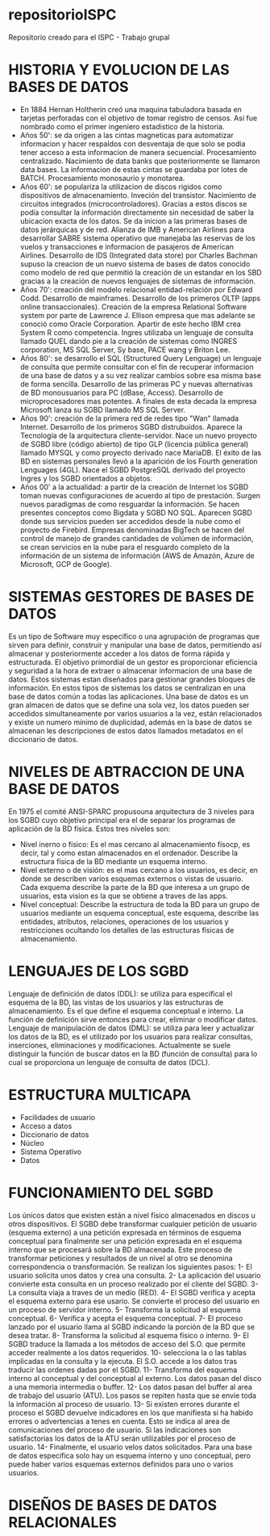 # repositorioISPC
Repositorio creado para el ISPC - Trabajo grupal
# HISTORIA Y EVOLUCION DE LAS BASES DE DATOS #
* En 1884 Hernan Holtherin creó una maquina tabuladora basada en tarjetas perforadas con el objetivo de tomar registro de censos. Así fue nombrado como el primer ingeniero estadistico de la historia.
* Años 50': se da origen a las cintas magneticas para automatizar informacion y hacer respaldos con desventaja de que solo se podia tener acceso a esta informacion de manera secuencial. Procesamiento centralizado. Nacimiento de data banks que posteriormente se llamaron data bases. La informacion de estas cintas se guardaba por lotes de BATCH. Procesamiento monosaurio y monotarea.
* Años 60': se populariza la utilizacion de discos rigidos como dispositivos de almacenamiento. Inveción del transistor. Nacimiento de circuitos integrados (microcontroladores). Gracias a estos discos se podía consultar la información directamente sin necesidad de saber la ubicacion exacta de los datos. Se da inicion a las primeras bases de datos jerárquicas y de red. Alianza de IMB y American Airlines para desarrollar SABRE sistema operativo que manejaba las reservas de los vuelos y transacciones e informacion de pasajeros de American Airlines. Desarrollo de IDS (Integrated data store) por Charles Bachman supuso la creacion de un nuevo sistema de bases de datos conocido como modelo de red que permitió la creación de un estandar en los SBD gracias a la creación de nuevos lenguajes de sistemas de información.
* Años 70': creación del modelo relacional entidad-relación por Edward Codd. Desarrollo de mainframes. Desarrollo de los primeros OLTP (apps online transaccionales). Creación de la empresa Relational Software system por parte de Lawrence J. Ellison empresa que mas adelante se conoció como Oracle Corporation. Apartir de este hecho IBM crea System R como competencia. Ingres utilizaba un lenguaje de consulta llamado QUEL dando pie a la creación de sistemas como INGRES corporation, MS SQL Server, Sy base, PACE wang y Briton Lee.
* Años 80': se desarrollo el SQL (Structured Query Lenguage) un lenguaje de consulta que permite consultar con el fin de recuperar informacion de una base de datos y a su vez realizar cambios sobre esa misma base de forma sencilla. Desarrollo de las primeras PC y nuevas alternativas de BD monousuarios para PC (dBase, Access). Desarrollo de microprocesadores mas potentes. A finales de esta decada la empresa Microsoft lanza su SGBD llamado MS SQL Server.
* Años 90': creación de la primera red de redes tipo "Wan" llamada Internet. Desarrollo de los primeros SGBD distrubuidos. Aparece la Tecnología de la arquitectura cliente-servidor. Nace un nuevo proyecto de SGBD libre (código abierto) de tipo GLP (licencia pública general) llamado MYSQL y como proyecto derivado nace MariaDB. El éxito de las BD en sistemas personales llevó a la aparición de los Fourth generation Lenguages (4GL). Nace el SGBD PostgreSQL derivado del proyecto Ingres y los SGBD orientados a objetos.
* Años 00' a la actualidad: a partir de la creación de Internet los SGBD toman nuevas configuraciones de acuerdo al tipo de prestación. Surgen nuevos paradigmas de como resguardar la información. Se hacen presentes conceptos como Bigdata y SGBD NO SQL. Aparecen SGBD donde sus servicios pueden ser accedidos desde la nube como el proyecto de Firebird. Empresas denominadas BigTech se hacen del control de manejo de grandes cantidades de volúmen de información, se crean servicios en la nube para el resguardo completo de la información de un sistema de información (AWS de Amazón, Azure de Microsoft, GCP de Google). 
# SISTEMAS GESTORES DE BASES DE DATOS #
Es un tipo de Software muy específico o una agrupación de programas que sirven para definir, construir y manipular una base de datos, permitiendo así almacenar y posteriormente acceder a los datos de forma rápida y estructurada. 
El objetivo primordial de un gestor es proporcionar eficiencia y seguridad a la hora de extraer o almacenar informacion de una base de datos. Estos sistemas estan diseñados para gestionar grandes bloques de información. En estos tipos de sistemas los datos se centralizan en una base de datos común a todas las aplicaciones.
Una base de datos es un gran almacen de datos que se define una sola vez, los datos pueden ser accedidos simultaneamente por varios usuarios a la vez, están relacionados y existe un numero mínimo de duplicidad, además en la base de datos se almacenan les descripciones de estos datos llamados metadatos en el diccionario de datos.
# NIVELES DE ABTRACCION DE UNA BASE DE DATOS #
En 1975 el comité ANSI-SPARC propusouna arquitectura de 3 niveles para los SGBD cuyo objetivo principal era el de separar los programas de aplicación de la BD física. Estos tres niveles son:
* Nivel inerno o físico: Es el mas cercano al almacenamiento físocp, es decir, tal y como estan almacenados en el ordenador. Describe la estructura física de la BD mediante un esquema interno.
* Nivel externo o de visión: es el mas cercano a los usuarios, es decir, en donde se describen varios esquemas externos o vistas de usuario. Cada exquema describe la parte de la BD que interesa a un grupo de usuarios, esta vision es la que se obtiene a traves de las apps.
* Nivel conceptual: Describe la estructura de toda la BD para un grupo de usuarios mediante un esquema conceptual, este esquema, describe las entidades, atributos, relaciones, operaciones de los usuarios y restricciones ocultando los detalles de las estructuras físicas de almacenamiento. 
# LENGUAJES DE LOS SGBD #
Lenguaje de definición de datos (DDL): se utiliza para especifical el esquema de la BD, las vistas de los usuarios y las estructuras de almacenamiento. Es el que define el esquema conceptual e interno. La función de definición sirve entonces para crear, eliminar o modificar datos.
Lenguaje de manipulación de datos (DML): se utiliza para leer y actualizar los datos de la BD, es el utilizado por los usuarios para realizar consultas, inserciones, eliminaciones y modificaciones.
Actualmente se suele distinguir la función de buscar datos en la BD (función de consulta) para lo cual se proporciona un lenguaje de consulta de datos (DCL).
# ESTRUCTURA MULTICAPA #
+ Facilidades de usuario
+ Acceso a datos
+ Diccionario de datos
+ Núcleo
+ Sistema Operativo
+ Datos
# FUNCIONAMIENTO DEL SGBD #
Los únicos datos que existen están a nivel físico almacenados en discos u otros dispositivos. El SGBD debe transformar cualquier petición de usuario (esquema externo) a una petición expresada en términos de esquema conceptual para finalmente ser una petición expresada en el esquema interno que se procesará sobre la BD almacenada. Este proceso de transformar peticiones y resultados de un nivel al otro se denomina correspondencia o transformación.
Se realizan los siguientes pasos:
1- El usuario solicita unos datos y crea una consulta.
2- La aplicación del usuario convierte esta consulta en un proceso realizado por el cliente del SGBD.
3- La consulta viaja a traves de un medio (RED).
4- El SGBD verifica y acepta el esquema externo para ese usario. Se convierte el proceso del usuario en un proceso de servidor interno.
5- Transforma la solicitud al esquema conceptual.
6- Verifica y acepta el esquema conceptual.
7- El proceso lanzado por el usuario llama al SGBD indicando la porción de la BD que se desea tratar.
8- Transforma la solicitud al esquema físico o interno.
9- El SGBD traduce la llamada a los métodos de acceso del S.O. que permite acceder realmente a los datos requeridos.
10- selecciona la o las tablas implicadas en la consulta y la ejecuta. El S.O. accede a los datos tras traducir las ordenes dadas por el SGBD.
11- Transforma del esquema interno al conceptual y del conceptual al externo. Los datos pasan del disco a una memoria intermedia o buffer.
12- Los datos pasan del buffer al area de trabajo del usuario (ATU). Los pasos se repiten hasta que se envie toda la información al proceso de usuario.
13- Si existen errores durante el proceso el SGBD devuelve indicadores en los que manifiesta si ha habido errores o advertencias a tenes en cuenta. Esto se indica al area de comunicaciones del proceso de usuario. Si las indicaciones son satisfactorias los datos de la ATU serán utilizables por el proceso de usuario.
14- Finalmente, el usuario velos datos solicitados.
Para una base de datos específica solo hay un esquema interno y uno conceptual, pero puede haber varios esquemas externos definidos para uno o varios usuarios.
# DISEÑOS DE BASES DE DATOS RELACIONALES #
